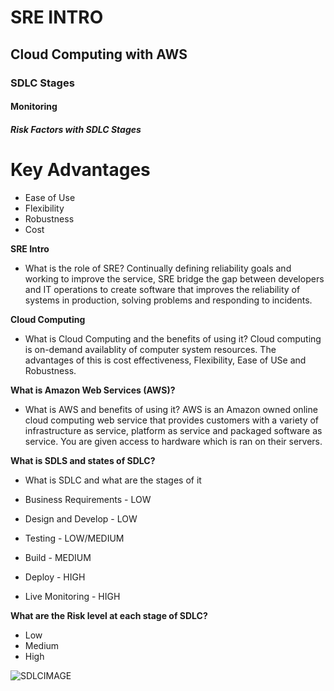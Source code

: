 # SRE INTRO
## Cloud Computing with AWS
### SDLC Stages
#### Monitoring
##### Risk Factors with SDLC Stages

# Key Advantages

* Ease of Use
* Flexibility
* Robustness
* Cost

**SRE Intro**
- What is the role of SRE?
Continually defining reliability goals and working to improve the service, SRE bridge the gap between developers and IT operations to create software that improves the reliability of systems in production, solving problems and responding to incidents.


**Cloud Computing**
- What is Cloud Computing and the benefits of using it?
Cloud computing is on-demand availablity of computer system resources. The advantages of this is cost effectiveness, Flexibility, Ease of USe and Robustness.


**What is Amazon Web Services (AWS)?**
- What is AWS and benefits of using it?
AWS is an Amazon owned online cloud computing web service that provides customers with a variety of infrastructure as service, platform as service and packaged software as service. You are given access to hardware which is ran on their servers.


**What is SDLS and states of SDLC?**
- What is SDLC and what are the stages of it

- Business Requirements - LOW
- Design and Develop - LOW
- Testing - LOW/MEDIUM
- Build - MEDIUM
- Deploy - HIGH
- Live Monitoring - HIGH


**What are the Risk level at each stage of SDLC?**
- Low
- Medium
- High

![SDLCIMAGE](https://bigwater.consulting/wp-content/uploads/2019/04/SDLC_BWC.png)
